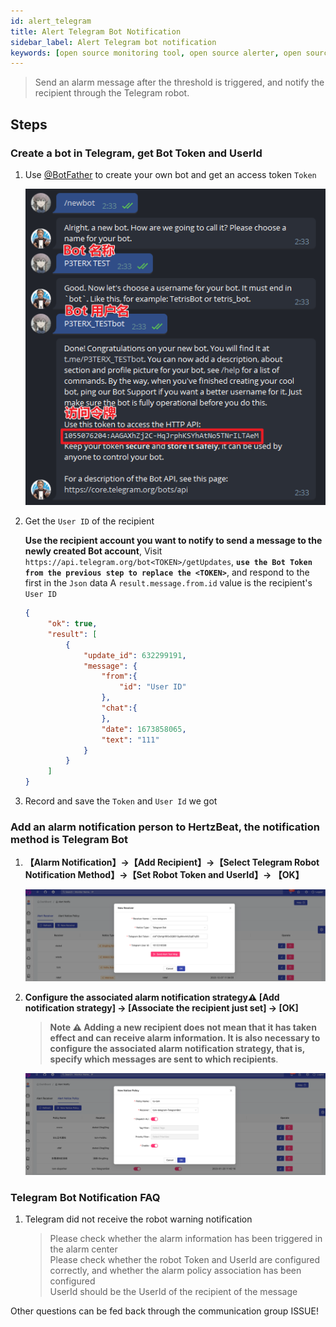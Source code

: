```yaml
---
id: alert_telegram
title: Alert Telegram Bot Notification
sidebar_label: Alert Telegram bot notification
keywords: [open source monitoring tool, open source alerter, open source Telegram bot notification]
---
```


> Send an alarm message after the threshold is triggered, and notify the recipient through the Telegram robot.

## Steps

### Create a bot in Telegram, get Bot Token and UserId

1. Use [@BotFather](https://t.me/BotFather) to create your own bot and get an access token `Token`

    ![telegram-bot](/img/docs/help/telegram-bot-1.png)

2. Get the `User ID` of the recipient

    **Use the recipient account you want to notify to send a message to the newly created Bot account**,
    Visit ```https://api.telegram.org/bot<TOKEN>/getUpdates```, **`use the Bot Token from the previous step to replace the <TOKEN>`**, and respond to the first in the `Json` data A `result.message.from.id` value is the recipient's `User ID`

    ```json
    {
         "ok": true,
         "result": [
             {
                 "update_id": 632299191,
                 "message": {
                     "from":{
                         "id": "User ID"
                     },
                     "chat":{
                     },
                     "date": 1673858065,
                     "text": "111"
                 }
             }
         ]
    }
    ```

3. Record and save the `Token` and `User Id` we got

### Add an alarm notification person to HertzBeat, the notification method is Telegram Bot

1. **【Alarm Notification】->【Add Recipient】->【Select Telegram Robot Notification Method】->【Set Robot Token and UserId】-> 【OK】**

    ![email](/img/docs/help/telegram-bot-2.png)

2. **Configure the associated alarm notification strategy⚠️ [Add notification strategy] -> [Associate the recipient just set] -> [OK]**

    > **Note ⚠️ Adding a new recipient does not mean that it has taken effect and can receive alarm information. It is also necessary to configure the associated alarm notification strategy, that is, specify which messages are sent to which recipients**.

    ![email](/img/docs/help/alert-notice-policy.png)

### Telegram Bot Notification FAQ

1. Telegram did not receive the robot warning notification

   > Please check whether the alarm information has been triggered in the alarm center  
   > Please check whether the robot Token and UserId are configured correctly, and whether the alarm policy association has been configured  
   > UserId should be the UserId of the recipient of the message

Other questions can be fed back through the communication group ISSUE!
